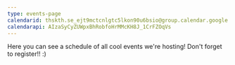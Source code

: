 ```yaml
---
type: events-page
calendarid: thskth.se_ejt9mctcnlgtc5lkon90u6bsio@group.calendar.google.com
calendarapi: AIzaSyCyZUWpxBhRobfoHrMMcKH8J_1CrFZOqVs
---
```

Here you can see a schedule of all cool events we're hosting! Don't forget to register!! :)
